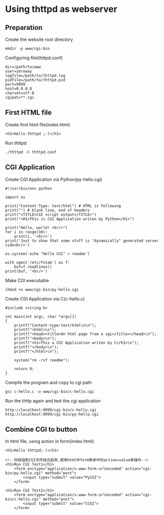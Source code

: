 # Using thttpd as webserver

## Preparation

Create the website root directory

	mkdir -p www/cgi-bin

Configuring file(thttpd.conf)

	dir=/path/to/www
	user=zeroway
	logfile=/path/to/thttpd.log
	pidfile=/path/to/thttpd.pid
	port=9999
	host=0.0.0.0
	charset=utf-8
	cgipat=**.cgi

## First HTML file

Create first html file(index.html)

	<h1>Hello thttpd ;-)</h1>

Run thttpd

	./thttpd -C thttpd.conf

## CGI Application

Create CGI Application via Python(py-hello.cgi)

	#!/usr/bin/env python

	import os

	print("Content-Type: text/html") # HTML is following
	print("") # blank line, end of headers
	print("<TITLE>CGI script output</TITLE>")
	print("<H1>This is CGI Application writen by Python</H1>")

	print("Hello, world! <br/>")
	for i in range(10):
		print(i, '<br/>')
	print('Just to show that some stuff is "dynamically" generated server side<br/>')

	os.system('echo "Hello CGI" > readme')

	with open('/etc/fstab') as f:
		buf=f.readlines()
	print(buf, '<br/>')

Make CGI executable

	chmod +x www/cgi-bin/py-hello.cgi

Create CGI Application via C(c-hello.c)

	#include <string.h>

	int main(int argc, char *argv[])
	{
		printf("Content-type:text/html\n\n");
		printf("<html>\n");
		printf("<head><title>An html page from a cgi</title></head>\n");
		printf("<body>\n");
		printf("<h1>This a CGI Application writen by C</h1>\n");
		printf("</body>\n");
		printf("</html>\n");

		system("rm -rvf readme");

		return 0;
	}

Compile the program and copy to cgi path

	gcc c-hello.c -o www/cgi-bin/c-hello.cgi

Run the thttp again and test the cgi application

	http://localhost:9999/cgi-bin/c-hello.cgi
	http://localhost:9999/cgi-bin/py-hello.cgi

## Combine CGI to button

In html file, using action in form(index.html)

	<h1>Hello thttpd;-)</h1>

	<!--将按钮和CGI文件结合起来,使用html中form表单中的action=value来操作-->
	<h1>Run CGI Test1</h1>
		<form enctype="application/x-www-form-urlencoded" action="cgi-bin/py-hello.cgi" method="post">
			<input type="submit" value="PyCGI">
		</form>

	<h1>Run CGI Test2</h1>
		<form enctype="application/x-www-form-urlencoded" action="cgi-bin/c-hello.cgi" method="post">
			<input type="submit" value="CCGI">
		</form>
